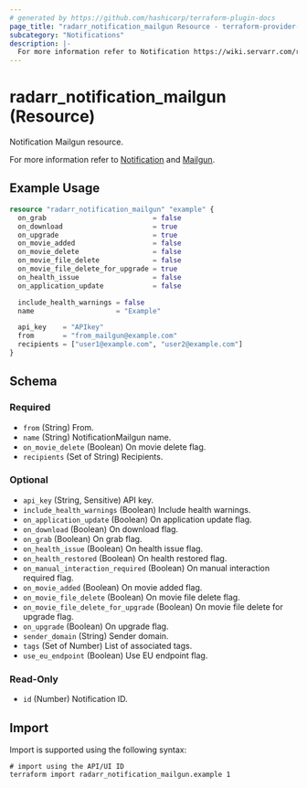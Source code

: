 ```yaml
---
# generated by https://github.com/hashicorp/terraform-plugin-docs
page_title: "radarr_notification_mailgun Resource - terraform-provider-radarr"
subcategory: "Notifications"
description: |-
  For more information refer to Notification https://wiki.servarr.com/radarr/settings#connect and Mailgun https://wiki.servarr.com/radarr/supported#mailgun.
---
```


# radarr_notification_mailgun (Resource)

<!-- subcategory:Notifications -->Notification Mailgun resource.
For more information refer to [Notification](https://wiki.servarr.com/radarr/settings#connect) and [Mailgun](https://wiki.servarr.com/radarr/supported#mailgun).

## Example Usage

```terraform
resource "radarr_notification_mailgun" "example" {
  on_grab                          = false
  on_download                      = true
  on_upgrade                       = true
  on_movie_added                   = false
  on_movie_delete                  = false
  on_movie_file_delete             = false
  on_movie_file_delete_for_upgrade = true
  on_health_issue                  = false
  on_application_update            = false

  include_health_warnings = false
  name                    = "Example"

  api_key    = "APIkey"
  from       = "from_mailgun@example.com"
  recipients = ["user1@example.com", "user2@example.com"]
}
```

<!-- schema generated by tfplugindocs -->
## Schema

### Required

- `from` (String) From.
- `name` (String) NotificationMailgun name.
- `on_movie_delete` (Boolean) On movie delete flag.
- `recipients` (Set of String) Recipients.

### Optional

- `api_key` (String, Sensitive) API key.
- `include_health_warnings` (Boolean) Include health warnings.
- `on_application_update` (Boolean) On application update flag.
- `on_download` (Boolean) On download flag.
- `on_grab` (Boolean) On grab flag.
- `on_health_issue` (Boolean) On health issue flag.
- `on_health_restored` (Boolean) On health restored flag.
- `on_manual_interaction_required` (Boolean) On manual interaction required flag.
- `on_movie_added` (Boolean) On movie added flag.
- `on_movie_file_delete` (Boolean) On movie file delete flag.
- `on_movie_file_delete_for_upgrade` (Boolean) On movie file delete for upgrade flag.
- `on_upgrade` (Boolean) On upgrade flag.
- `sender_domain` (String) Sender domain.
- `tags` (Set of Number) List of associated tags.
- `use_eu_endpoint` (Boolean) Use EU endpoint flag.

### Read-Only

- `id` (Number) Notification ID.

## Import

Import is supported using the following syntax:

```shell
# import using the API/UI ID
terraform import radarr_notification_mailgun.example 1
```
